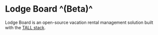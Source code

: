 # Lodge Board ^(Beta)^

Lodge Board is an open-source vacation rental management solution built with the [TALL stack](https://tallstack.dev/).

<!-- #### Don't have hosting or don't want to self-host? -->
<!-- Don't worry, you can create an account on lodge-board.com  -->
